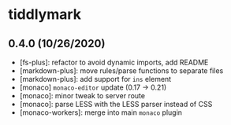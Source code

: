 # tiddlymark

## 0.4.0 (10/26/2020)

- [fs-plus]: refactor to avoid dynamic imports, add README
- [markdown-plus]: move rules/parse functions to separate files
- [markdown-plus]: add support for `ins` element
- [monaco] `monaco-editor` update (0.17 → 0.21)
- [monaco]: minor tweak to server route
- [monaco]: parse LESS with the LESS parser instead of CSS
- [monaco-workers]: merge into main `monaco` plugin

